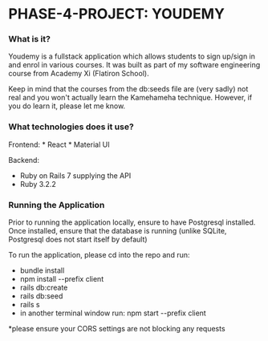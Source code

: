 # PHASE-4-PROJECT: YOUDEMY

<h3> What is it? </h3>
Youdemy is a fullstack application which allows students to sign up/sign in and enrol in various courses. 
It was built as part of my software engineering course from Academy Xi (Flatiron School). 

Keep in mind that the courses from the db:seeds file are (very sadly) not real and you won't actually learn the Kamehameha technique. However, if you do learn it, please let me know.  

<h3> What technologies does it use? </h3>
Frontend: 
* React 
* Material UI

Backend: 
* Ruby on Rails 7 supplying the API 
* Ruby 3.2.2

<h3> Running the Application</h3>
Prior to running the application locally, ensure to have Postgresql installed. 
Once installed, ensure that the database is running (unlike SQLite, Postgresql does not start itself by default)

To run the application, please cd into the repo and run:
- bundle install
- npm install --prefix client
- rails db:create
- rails db:seed
- rails s
- in another terminal window run: npm start --prefix client

*please ensure your CORS settings are not blocking any requests
